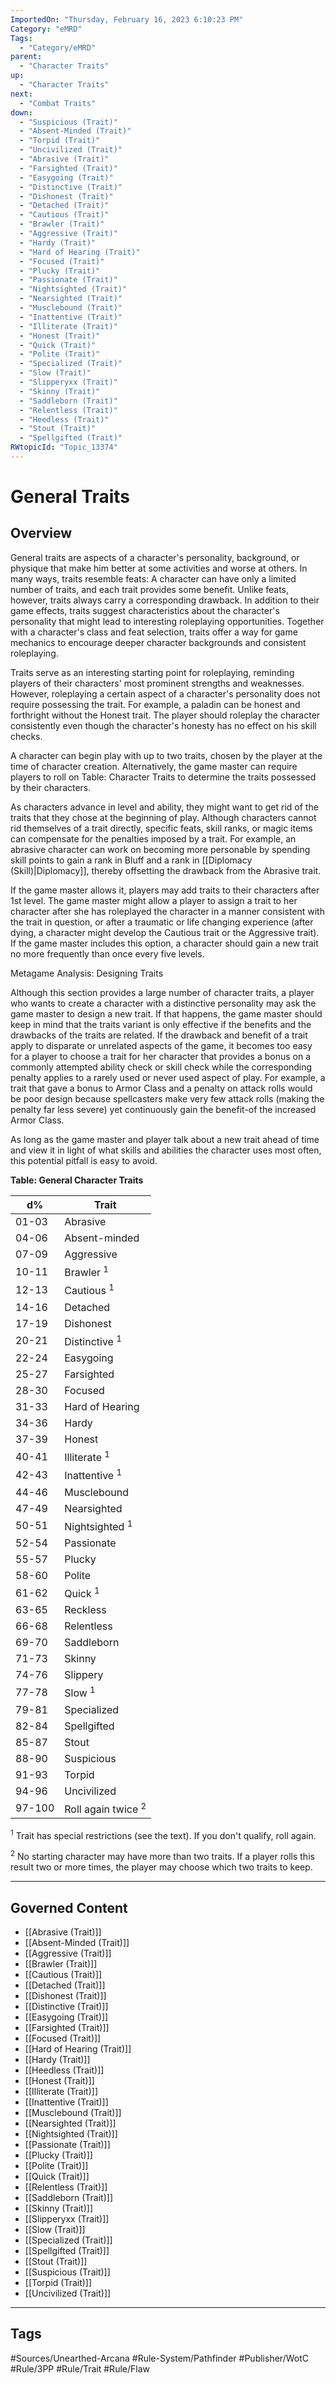 ```yaml
---
ImportedOn: "Thursday, February 16, 2023 6:10:23 PM"
Category: "eMRD"
Tags:
  - "Category/eMRD"
parent:
  - "Character Traits"
up:
  - "Character Traits"
next:
  - "Combat Traits"
down:
  - "Suspicious (Trait)"
  - "Absent-Minded (Trait)"
  - "Torpid (Trait)"
  - "Uncivilized (Trait)"
  - "Abrasive (Trait)"
  - "Farsighted (Trait)"
  - "Easygoing (Trait)"
  - "Distinctive (Trait)"
  - "Dishonest (Trait)"
  - "Detached (Trait)"
  - "Cautious (Trait)"
  - "Brawler (Trait)"
  - "Aggressive (Trait)"
  - "Hardy (Trait)"
  - "Hard of Hearing (Trait)"
  - "Focused (Trait)"
  - "Plucky (Trait)"
  - "Passionate (Trait)"
  - "Nightsighted (Trait)"
  - "Nearsighted (Trait)"
  - "Musclebound (Trait)"
  - "Inattentive (Trait)"
  - "Illiterate (Trait)"
  - "Honest (Trait)"
  - "Quick (Trait)"
  - "Polite (Trait)"
  - "Specialized (Trait)"
  - "Slow (Trait)"
  - "Slipperyxx (Trait)"
  - "Skinny (Trait)"
  - "Saddleborn (Trait)"
  - "Relentless (Trait)"
  - "Heedless (Trait)"
  - "Stout (Trait)"
  - "Spellgifted (Trait)"
RWtopicId: "Topic_13374"
---
```

# General Traits
## Overview
General traits are aspects of a character's personality, background, or physique that make him better at some activities and worse at others. In many ways, traits resemble feats: A character can have only a limited number of traits, and each trait provides some benefit. Unlike feats, however, traits always carry a corresponding drawback. In addition to their game effects, traits suggest characteristics about the character's personality that might lead to interesting roleplaying opportunities. Together with a character's class and feat selection, traits offer a way for game mechanics to encourage deeper character backgrounds and consistent roleplaying.

Traits serve as an interesting starting point for roleplaying, reminding players of their characters' most prominent strengths and weaknesses. However, roleplaying a certain aspect of a character's personality does not require possessing the trait. For example, a paladin can be honest and forthright without the Honest trait. The player should roleplay the character consistently even though the character's honesty has no effect on his skill checks.

A character can begin play with up to two traits, chosen by the player at the time of character creation. Alternatively, the game master can require players to roll on Table: Character Traits to determine the traits possessed by their characters.

As characters advance in level and ability, they might want to get rid of the traits that they chose at the beginning of play. Although characters cannot rid themselves of a trait directly, specific feats, skill ranks, or magic items can compensate for the penalties imposed by a trait. For example, an abrasive character can work on becoming more personable by spending skill points to gain a rank in Bluff and a rank in [[Diplomacy (Skill)|Diplomacy]], thereby offsetting the drawback from the Abrasive trait.

If the game master allows it, players may add traits to their characters after 1st level. The game master might allow a player to assign a trait to her character after she has roleplayed the character in a manner consistent with the trait in question, or after a traumatic or life changing experience (after dying, a character might develop the Cautious trait or the Aggressive trait). If the game master includes this option, a character should gain a new trait no more frequently than once every five levels.

Metagame Analysis: Designing Traits

Although this section provides a large number of character traits, a player who wants to create a character with a distinctive personality may ask the game master to design a new trait. If that happens, the game master should keep in mind that the traits variant is only effective if the benefits and the drawbacks of the traits are related. If the drawback and benefit of a trait apply to disparate or unrelated aspects of the game, it becomes too easy for a player to choose a trait for her character that provides a bonus on a commonly attempted ability check or skill check while the corresponding penalty applies to a rarely used or never used aspect of play. For example, a trait that gave a bonus to Armor Class and a penalty on attack rolls would be poor design because spellcasters make very few attack rolls (making the penalty far less severe) yet continuously gain the benefit-of the increased Armor Class.

As long as the game master and player talk about a new trait ahead of time and view it in light of what skills and abilities the character uses most often, this potential pitfall is easy to avoid.

**Table: General Character Traits**


| **d%** | **Trait** |
|---|---|
| 01-03 | Abrasive |
| 04-06 | Absent-minded |
| 07-09 | Aggressive |
| 10-11 | Brawler <sup>1</sup> |
| 12-13 | Cautious <sup>1</sup> |
| 14-16 | Detached |
| 17-19 | Dishonest |
| 20-21 | Distinctive <sup>1</sup> |
| 22-24 | Easygoing |
| 25-27 | Farsighted |
| 28-30 | Focused |
| 31-33 | Hard of Hearing |
| 34-36 | Hardy |
| 37-39 | Honest |
| 40-41 | Illiterate <sup>1</sup> |
| 42-43 | Inattentive <sup>1</sup> |
| 44-46 | Musclebound |
| 47-49 | Nearsighted |
| 50-51 | Nightsighted <sup>1</sup> |
| 52-54 | Passionate |
| 55-57 | Plucky |
| 58-60 | Polite |
| 61-62 | Quick <sup>1</sup> |
| 63-65 | Reckless |
| 66-68 | Relentless |
| 69-70 | Saddleborn |
| 71-73 | Skinny |
| 74-76 | Slippery |
| 77-78 | Slow <sup>1</sup> |
| 79-81 | Specialized |
| 82-84 | Spellgifted |
| 85-87 | Stout |
| 88-90 | Suspicious |
| 91-93 | Torpid |
| 94-96 | Uncivilized |
| 97-100 | Roll again twice <sup>2</sup> |

  <sup>1</sup> Trait has special restrictions (see the text). If you don't qualify, roll again.

  <sup>2</sup> No starting character may have more than two traits. If a player rolls this result two or more times, the player may choose which two traits to keep.

---
## Governed Content
- [[Abrasive (Trait)]]
- [[Absent-Minded (Trait)]]
- [[Aggressive (Trait)]]
- [[Brawler (Trait)]]
- [[Cautious (Trait)]]
- [[Detached (Trait)]]
- [[Dishonest (Trait)]]
- [[Distinctive (Trait)]]
- [[Easygoing (Trait)]]
- [[Farsighted (Trait)]]
- [[Focused (Trait)]]
- [[Hard of Hearing (Trait)]]
- [[Hardy (Trait)]]
- [[Heedless (Trait)]]
- [[Honest (Trait)]]
- [[Illiterate (Trait)]]
- [[Inattentive (Trait)]]
- [[Musclebound (Trait)]]
- [[Nearsighted (Trait)]]
- [[Nightsighted (Trait)]]
- [[Passionate (Trait)]]
- [[Plucky (Trait)]]
- [[Polite (Trait)]]
- [[Quick (Trait)]]
- [[Relentless (Trait)]]
- [[Saddleborn (Trait)]]
- [[Skinny (Trait)]]
- [[Slipperyxx (Trait)]]
- [[Slow (Trait)]]
- [[Specialized (Trait)]]
- [[Spellgifted (Trait)]]
- [[Stout (Trait)]]
- [[Suspicious (Trait)]]
- [[Torpid (Trait)]]
- [[Uncivilized (Trait)]]


---
## Tags
#Sources/Unearthed-Arcana #Rule-System/Pathfinder #Publisher/WotC #Rule/3PP #Rule/Trait #Rule/Flaw

